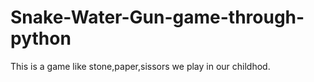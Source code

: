 # Snake-Water-Gun-game-through-python
This is a game like stone,paper,sissors we play in our childhod. 
